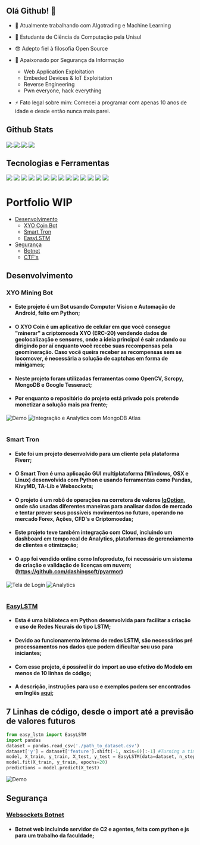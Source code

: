## Olá Github! 👋

- 🔭 Atualmente trabalhando com Algotrading e Machine Learning
- 🌱 Estudante de Ciência da Computação pela Unisul
- 😎 Adepto fiel à filosofia Open Source
- 💬 Apaixonado por Segurança da Informação
  - Web Application Exploitation
  - Embeded Devices & IoT Exploitation
  - Reverse Engineering
  - Pwn everyone, hack everything

- ⚡ Fato legal sobre mim: Comecei a programar com apenas 10 anos de idade e desde então nunca mais parei. 

## Github Stats
<a href="https://github.com/luizmlo/luizmlo">
  <img align="center" src="https://github-readme-stats.vercel.app/api?username=luizmlo&show_icons=true&line_height=27&count_private=true&theme=tokyonight&include_all_commits=true"/>
</a>
<a href="https://github.com/luizmlo/luizmlo">
  <img align="center" src="https://github-readme-stats.vercel.app/api/top-langs/?username=luizmlo&hide=html,jupyter%20notebook&theme=tokyonight&langs_count=3" />
</a>

<a href="https://github.com/luizmlo/a3_botnet">
  <img align="center" src="https://github-readme-stats.vercel.app/api/pin/?username=luizmlo&repo=a3_botnet&theme=tokyonight" />
</a>

<a href="https://github.com/luizmlo/easylstm">
  <img align="center" src="https://github-readme-stats.vercel.app/api/pin/?username=luizmlo&repo=easylstm&theme=tokyonight" />
</a>


## Tecnologias e Ferramentas
![](https://img.shields.io/badge/OS-Linux-informational?style=flat&logo=ubuntu&logoColor=white&color=6700cd)
![](https://img.shields.io/badge/Editor-Visual%20Studio%20Code-informational?style=flat&logo=visualstudiocode&logoColor=white&color=6700cd)
![](https://img.shields.io/badge/Code-Python-informational?style=flat&logo=python&logoColor=white&color=6700cd)
![](https://img.shields.io/badge/Code-JavaScript-informational?style=flat&logo=javascript&logoColor=white&color=6700cd)
![](https://img.shields.io/badge/Code-C%2B%2b-informational?style=flat&logo=cplusplus&logoColor=white&color=6700cd)
![](https://img.shields.io/badge/Tools-Tensorflow-informational?style=flat&logo=tensorflow&logoColor=white&color=6700cd)
![](https://img.shields.io/badge/Tools-Pandas-informational?style=flat&logo=pandas&logoColor=white&color=6700cd)
![](https://img.shields.io/badge/Tools-Matplotlib-informational?style=flat&logo=plotly&logoColor=white&color=6700cd)
![](https://img.shields.io/badge/Tools-MongoDB-informational?style=flat&logo=mongodb&logoColor=white&color=6700cd)
![](https://img.shields.io/badge/Tools-Docker-informational?style=flat&logo=docker&logoColor=white&color=6700cd)
![](https://img.shields.io/badge/Shell-Bash-informational?style=flat&logo=gnu-bash&logoColor=white&color=6700cd)
![](https://img.shields.io/badge/Shell-Powershell-informational?style=flat&logo=powershell&logoColor=white&color=6700cd)
![](https://img.shields.io/badge/Sec-Metasploit-informational?style=flat&logo=monster&logoColor=white&color=6700cd)
![](https://img.shields.io/badge/Sec-Burp%20Suite-informational?style=flat&logo=webpack&logoColor=white&color=6700cd)

# Portfolio WIP
- [Desenvolvimento](#Desenvolvimento)
  - [XYO Coin Bot](#xyocoin)
  - [Smart Tron](#smarttron)
  - [EasyLSTM](#EasyLSTM)
- [Segurança](#Segurança)
  - [Botnet](#a3_botnet)
  - [CTF's](#ctfs)

<a name="Desenvolvimento"></a>
## Desenvolvimento
<a name="xyocoin"></a>
   ### XYO Mining Bot
   - #### Este projeto é um Bot usando Computer Vision e Automação de Android, feito em Python;
   - #### O XYO Coin é um aplicativo de celular em que você consegue "minerar" a criptomoeda XYO (ERC-20) vendendo dados de geolocalização e sensores, onde a ideia principal é sair andando ou dirigindo por aí enquanto você recebe suas recompensas pela geomineração. Caso você queira receber as recompensas sem se locomover, é necessária a solução de captchas em forma de minigames;
   - #### Neste projeto foram utilizadas ferramentas como OpenCV, Scrcpy, MongoDB e Google Tesseract;
   - #### Por enquanto o repositório do projeto está privado pois pretendo monetizar a solução mais pra frente;
   ![Demo](https://i.imgur.com/2yWwiml.gif)
   ![Integração e Analytics com MongoDB Atlas](https://i.imgur.com/BZh7173.png)
 
 <a name="smarttron"></a>
   #
   ### Smart Tron
   - #### Este foi um projeto desenvolvido para um cliente pela plataforma Fiverr;
   - #### O Smart Tron é uma aplicação GUI multiplataforma (Windows, OSX e Linux) desenvolvida com Python e usando ferramentas como Pandas, KivyMD, TA-Lib e Websockets;
   - #### O projeto é um robô de operações na corretora de valores [IqOption](https://iqoption.com/), onde são usadas diferentes maneiras para analisar dados de mercado e tentar prever seus possíveis movimentos no futuro, operando no mercado Forex, Ações, CFD's e Criptomoedas;
   - #### Este projeto teve também integração com Cloud, incluindo um dashboard em tempo real de Analytics, plataformas de gerenciamento de clientes e otimização;
   - #### O app foi vendido online como Infoproduto, foi necessário um sistema de criação e validação de licenças em nuvem;(https://github.com/dashingsoft/pyarmor)
   ![Tela de Login](https://i.imgur.com/cl0nXR7.png)
   ![Analytics](https://i.imgur.com/fdb1i8m.png)

 <a name="EasyLSTM"></a>
  #
  ### [EasyLSTM](https://github.com/luizmlo/easylstm)
  - #### Esta é uma biblioteca em Python desenvolvida para facilitar a criação e uso de Redes Neurais do tipo LSTM;
  - #### Devido ao funcionamento interno de redes LSTM, são necessários pré processamentos nos dados que podem dificultar seu uso para iniciantes;
  - #### Com esse projeto, é possível ir do import ao uso efetivo do Modelo em menos de 10 linhas de código;
  - #### A descrição, instruções para uso e exemplos podem ser encontrados em Inglês [aqui](https://github.com/luizmlo/easylstm);
  ## 7 Linhas de código, desde o import até a previsão de valores futuros
  ```python
  from easy_lstm import EasyLSTM
  import pandas
  dataset = pandas.read_csv('./path_to_dataset.csv')
  dataset['y'] = dataset['feature'].shift(-1, axis=0)[:-1] #Turning a time series into a supervised learning problem
  model, X_train, y_train, X_test, y_test = EasyLSTM(data=dataset, n_steps=4).do_magic()
  model.fit(X_train, y_train, epochs=20)
  predictions = model.predict(X_test)
  ```
  ![Demo](https://i.imgur.com/ollIvqY.png)

<a name="Segurança"></a>
## Segurança
<a name="a3_botnet"></a>
  ### [Websockets Botnet](https://github.com/luizmlo/a3_botnet)
   - #### Botnet web incluindo servidor de C2 e agentes, feita com python e js para um trabalho da faculdade;

